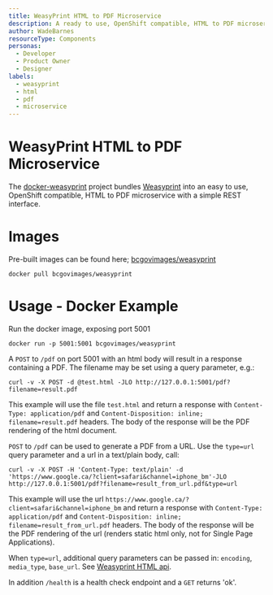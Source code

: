 ```yaml
---
title: WeasyPrint HTML to PDF Microservice
description: A ready to use, OpenShift compatible, HTML to PDF microservice for your application.
author: WadeBarnes
resourceType: Components
personas: 
  - Developer
  - Product Owner
  - Designer
labels:
  - weasyprint
  - html
  - pdf
  - microservice
---
```

# WeasyPrint HTML to PDF Microservice

The [docker-weasyprint](https://github.com/BCDevOps/docker-weasyprint) project bundles [Weasyprint](http://weasyprint.org/) into an easy to use, OpenShift compatible, HTML to PDF microservice with a simple REST interface.

# Images

Pre-built images can be found here; [bcgovimages/weasyprint](https://hub.docker.com/r/bcgovimages/weasyprint)

`docker pull bcgovimages/weasyprint`

# Usage - Docker Example

Run the docker image, exposing port 5001

```
docker run -p 5001:5001 bcgovimages/weasyprint
```

A `POST` to `/pdf` on port 5001 with an html body will result in a response containing a PDF. The filename may be set using a query parameter, e.g.:

```
curl -v -X POST -d @test.html -JLO http://127.0.0.1:5001/pdf?filename=result.pdf
```

This example will use the file `test.html` and return a response with `Content-Type: application/pdf` and `Content-Disposition: inline; filename=result.pdf` headers.  The body of the response will be the PDF rendering of the html document.

`POST` to `/pdf` can be used to generate a PDF from a URL. Use the `type=url` query parameter and a url in a text/plain body, call:

```
curl -v -X POST -H 'Content-Type: text/plain' -d 'https://www.google.ca/?client=safari&channel=iphone_bm'-JLO http://127.0.0.1:5001/pdf?filename=result_from_url.pdf&type=url
```

This example will use the url `https://www.google.ca/?client=safari&channel=iphone_bm` and return a response with `Content-Type: application/pdf` and `Content-Disposition: inline; filename=result_from_url.pdf` headers.  The body of the response will be the PDF rendering of the url (renders static html only, not for Single Page Applications).

When `type=url`, additional query parameters can be passed in: `encoding`, `media_type`, `base_url`.  See [Weasyprint HTML api](https://weasyprint.readthedocs.io/en/stable/api.html#weasyprint.HTML).  


In addition `/health` is a health check endpoint and a `GET` returns 'ok'.
